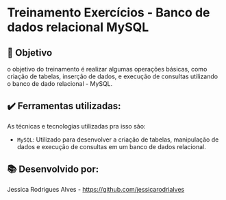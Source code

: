 # Treinamento Exercícios - Banco de dados relacional MySQL


## 🔨 Objetivo

o objetivo do treinamento é realizar algumas operações básicas, como criação de tabelas, inserção de dados, e execução de consultas utilizando o banco de dado relacional - MySQL.

## ✔️ Ferramentas utilizadas:

As técnicas e tecnologias utilizadas pra isso são:

- `MySQL`: Utilizado para desenvolver a criação de tabelas, manipulação de dados e execução de consultas em um banco de dados relacional.

## 📚 Desenvolvido por: 

Jessica Rodrigues Alves  - https://github.com/jessicarodrialves
